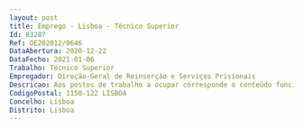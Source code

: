 ```yaml
--- 
layout: post
title: Emprego - Lisboa - Técnico Superior
Id: 83287
Ref: OE202012/0646
DataAbertura: 2020-12-22
DataFecho: 2021-01-06
Trabalho: Técnico Superior
Empregador: Direção-Geral de Reinserção e Serviços Prisionais
Descricao: Aos postos de trabalho a ocupar corresponde o conteúdo funcional no anexo referido no nº 2 do artigo 88º da LTFP, na carreira e categoria de técnico superior, com as especificidades da área de atuação abaixo mencionadas.a) Serviços Centrais da DGRSP   Ref.ª L constante do Aviso de Abertura  Elaborar, gerir e analisar os orçamentos de atividades e de projetos da DGRSP  acompanhar e verificar os procedimentos legais de execução orçamental e de realização de despesa pública  acompanhar a execução financeira de contratos  efetuar o controlo das despesas realizadas com recurso ao fundo de maneio  efetuar reconciliações bancárias  elaborar a conta de gerência  apoiar os serviços desconcentrados da DGRSP no planeamento e execução orçamental, quer no âmbito das competências neles delegadas, quer fora da esfera das mesmas  elaborar normas de procedimentos na área orçamental, financeira e contabilística, na vertente SNC  AP para divulgação interna e pelos serviços desconcentrados da DGRSP  medir o desempenho financeiro dos orçamentos afetos aos serviços desconcentrados da DGRSP e propor medidas de gestão que visem economias de escala  Funções consultivas de estudo, planeamento, programação e avaliação e aplicação de métodos de natureza técnica e científica, que fundamentam e preparam a decisão nas várias áreas de atuação da DGRSP  Elaboração de pareceres e projetos com diversos graus de complexidade e execução de outras atividades de apoio geral ou especialização nas áreas de atuação comuns, instrumentais e operativas do serviço.b) Estabelecimentos Prisionais — Ref.ª A, B, C, D, E, F, G, H, I, J, K, M, N, O, P, Q, R, S, T e U  Funções de consulta, desenvolvimento de estudos, planeamento, programação, avaliação e aplicação de métodos e processos de natureza técnica para as áreas de Gestão e Administração Financeira, Patrimonial e Atividades Económicas, tais como  participar no planeamento, organização, coordenação e execução de procedimentos referentes à contabilidade, respeitando as normas legais e os princípios contabilísticos  assegurar a execução de procedimentos respeitantes às aquisições de bens, serviços e pequenas empreitadas  elaborar contratos e acompanhar a sua execução  planeamento e execução orçamental, em matéria financeira e patrimonial no âmbito das competências delegadas ao EP, em articulação com a Unidade Orgânica interna competente  contribuir com informação, estudos e indicadores de gestão relacionados com a área da competência dos EP’s.
CodigoPostal: 1150-122 LISBOA
Concelho: Lisboa
Distrito: Lisboa
--- 
```

